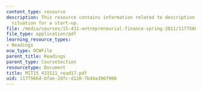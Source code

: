 ```yaml
---
content_type: resource
description: This resource contains information related to description of CEO search
  situation for a start-up.
file: /media/courses/15-431-entrepreneurial-finance-spring-2011/1177566dbfae2dfcd1207bd4a396f960_MIT15_431S11_read17.pdf
file_type: application/pdf
learning_resource_types:
- Readings
ocw_type: OCWFile
parent_title: Readings
parent_type: CourseSection
resourcetype: Document
title: MIT15_431S11_read17.pdf
uid: 1177566d-bfae-2dfc-d120-7bd4a396f960
---
```

